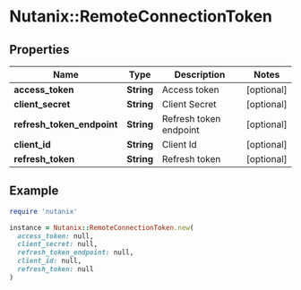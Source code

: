 # Nutanix::RemoteConnectionToken

## Properties

| Name | Type | Description | Notes |
| ---- | ---- | ----------- | ----- |
| **access_token** | **String** | Access token | [optional] |
| **client_secret** | **String** | Client Secret | [optional] |
| **refresh_token_endpoint** | **String** | Refresh token endpoint | [optional] |
| **client_id** | **String** | Client Id | [optional] |
| **refresh_token** | **String** | Refresh token | [optional] |

## Example

```ruby
require 'nutanix'

instance = Nutanix::RemoteConnectionToken.new(
  access_token: null,
  client_secret: null,
  refresh_token_endpoint: null,
  client_id: null,
  refresh_token: null
)
```

